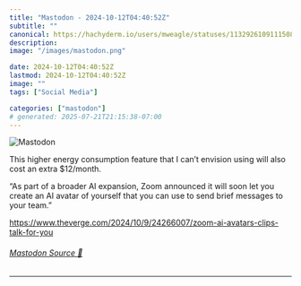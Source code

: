 ```yaml
---
title: "Mastodon - 2024-10-12T04:40:52Z"
subtitle: ""
canonical: https://hachyderm.io/users/mweagle/statuses/113292610911150816
description:
image: "/images/mastodon.png"

date: 2024-10-12T04:40:52Z
lastmod: 2024-10-12T04:40:52Z
image: ""
tags: ["Social Media"]

categories: ["mastodon"]
# generated: 2025-07-21T21:15:38-07:00
---
```

![Mastodon](/images/mastodon.png)

<p>This higher energy consumption feature that I can’t envision using will also cost an extra $12/month. </p><p>“As part of a broader AI expansion, Zoom announced it will soon let you create an AI avatar of yourself that you can use to send brief messages to your team.”</p><p><a href="https://www.theverge.com/2024/10/9/24266007/zoom-ai-avatars-clips-talk-for-you" target="_blank" rel="nofollow noopener noreferrer" translate="no"><span class="invisible">https://www.</span><span class="ellipsis">theverge.com/2024/10/9/2426600</span><span class="invisible">7/zoom-ai-avatars-clips-talk-for-you</span></a></p>


###### [Mastodon Source 🐘](https://hachyderm.io/@mweagle/113292610911150816)

___
